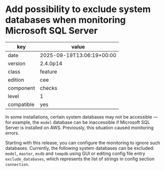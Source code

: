 [//]: # (werk v2)
# Add possibility to exclude system databases when monitoring Microsoft SQL Server

key        | value
---------- | ---
date       | 2025-09-19T13:06:19+00:00
version    | 2.4.0p14
class      | feature
edition    | cee
component  | checks
level      | 1
compatible | yes

In some installations, certain system databases may not be accessible — 
for example, the `model` database can be inaccessible if Microsoft SQL 
Server is installed on AWS. Previously, this situation caused monitoring 
errors.

Starting with this release, you can configure the monitoring to ignore 
such databases. Currently, the following system databases can be excluded: 
`model`, `master`, `msdb` and `tempdb` using GUI or editing config file entry
`exclude_databases`, which represents the list of strings in config section 
`connection`.
